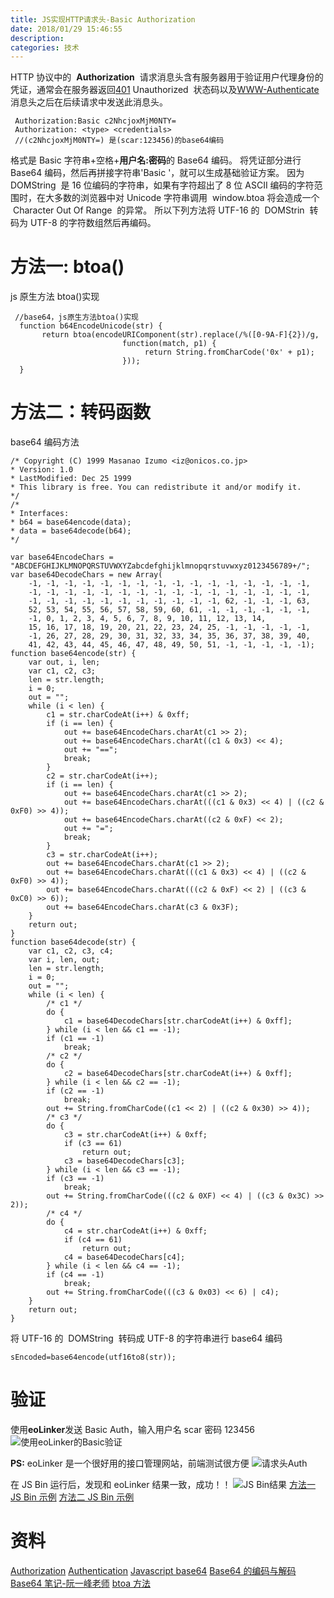```yaml
---
title: JS实现HTTP请求头-Basic Authorization
date: 2018/01/29 15:46:55
description:
categories: 技术
---
```


HTTP 协议中的  **Authorization**  请求消息头含有服务器用于验证用户代理身份的凭证，通常会在服务器返回[401](https://developer.mozilla.org/zh-CN/docs/Web/HTTP/Status/401) Unauthorized  状态码以及[WWW-Authenticate](https://developer.mozilla.org/zh-CN/docs/Web/HTTP/Headers/WWW-Authenticate)  消息头之后在后续请求中发送此消息头。

     Authorization:Basic c2NhcjoxMjM0NTY=
     Authorization: <type> <credentials>
     //(c2NhcjoxMjM0NTY=) 是(scar:123456)的base64编码

格式是 Basic 字符串+空格+**用户名:密码**的 Base64 编码。
将凭证<credentials>部分进行 Base64 编码，然后再拼接字符串'Basic '，就可以生成基础验证方案。
因为 DOMString  是 16 位编码的字符串，如果有字符超出了 8 位 ASCII 编码的字符范围时，在大多数的浏览器中对 Unicode 字符串调用  window.btoa 将会造成一个  Character Out Of Range  的异常。
所以下列方法将 UTF-16 的  DOMStrin  转码为 UTF-8 的字符数组然后再编码。

# 方法一: btoa()

js 原生方法 btoa()实现

```
 //base64，js原生方法btoa()实现
  function b64EncodeUnicode(str) {
       return btoa(encodeURIComponent(str).replace(/%([0-9A-F]{2})/g,
                         function(match, p1) {
                              return String.fromCharCode('0x' + p1);
                         }));
  }
```

# 方法二：转码函数

base64 编码方法

```
/* Copyright (C) 1999 Masanao Izumo <iz@onicos.co.jp>
* Version: 1.0
* LastModified: Dec 25 1999
* This library is free. You can redistribute it and/or modify it.
*/
/*
* Interfaces:
* b64 = base64encode(data);
* data = base64decode(b64);
*/

var base64EncodeChars = "ABCDEFGHIJKLMNOPQRSTUVWXYZabcdefghijklmnopqrstuvwxyz0123456789+/";
var base64DecodeChars = new Array(
    -1, -1, -1, -1, -1, -1, -1, -1, -1, -1, -1, -1, -1, -1, -1, -1,
    -1, -1, -1, -1, -1, -1, -1, -1, -1, -1, -1, -1, -1, -1, -1, -1,
    -1, -1, -1, -1, -1, -1, -1, -1, -1, -1, -1, 62, -1, -1, -1, 63,
    52, 53, 54, 55, 56, 57, 58, 59, 60, 61, -1, -1, -1, -1, -1, -1,
    -1, 0, 1, 2, 3, 4, 5, 6, 7, 8, 9, 10, 11, 12, 13, 14,
    15, 16, 17, 18, 19, 20, 21, 22, 23, 24, 25, -1, -1, -1, -1, -1,
    -1, 26, 27, 28, 29, 30, 31, 32, 33, 34, 35, 36, 37, 38, 39, 40,
    41, 42, 43, 44, 45, 46, 47, 48, 49, 50, 51, -1, -1, -1, -1, -1);
function base64encode(str) {
    var out, i, len;
    var c1, c2, c3;
    len = str.length;
    i = 0;
    out = "";
    while (i < len) {
        c1 = str.charCodeAt(i++) & 0xff;
        if (i == len) {
            out += base64EncodeChars.charAt(c1 >> 2);
            out += base64EncodeChars.charAt((c1 & 0x3) << 4);
            out += "==";
            break;
        }
        c2 = str.charCodeAt(i++);
        if (i == len) {
            out += base64EncodeChars.charAt(c1 >> 2);
            out += base64EncodeChars.charAt(((c1 & 0x3) << 4) | ((c2 & 0xF0) >> 4));
            out += base64EncodeChars.charAt((c2 & 0xF) << 2);
            out += "=";
            break;
        }
        c3 = str.charCodeAt(i++);
        out += base64EncodeChars.charAt(c1 >> 2);
        out += base64EncodeChars.charAt(((c1 & 0x3) << 4) | ((c2 & 0xF0) >> 4));
        out += base64EncodeChars.charAt(((c2 & 0xF) << 2) | ((c3 & 0xC0) >> 6));
        out += base64EncodeChars.charAt(c3 & 0x3F);
    }
    return out;
}
function base64decode(str) {
    var c1, c2, c3, c4;
    var i, len, out;
    len = str.length;
    i = 0;
    out = "";
    while (i < len) {
        /* c1 */
        do {
            c1 = base64DecodeChars[str.charCodeAt(i++) & 0xff];
        } while (i < len && c1 == -1);
        if (c1 == -1)
            break;
        /* c2 */
        do {
            c2 = base64DecodeChars[str.charCodeAt(i++) & 0xff];
        } while (i < len && c2 == -1);
        if (c2 == -1)
            break;
        out += String.fromCharCode((c1 << 2) | ((c2 & 0x30) >> 4));
        /* c3 */
        do {
            c3 = str.charCodeAt(i++) & 0xff;
            if (c3 == 61)
                return out;
            c3 = base64DecodeChars[c3];
        } while (i < len && c3 == -1);
        if (c3 == -1)
            break;
        out += String.fromCharCode(((c2 & 0XF) << 4) | ((c3 & 0x3C) >> 2));
        /* c4 */
        do {
            c4 = str.charCodeAt(i++) & 0xff;
            if (c4 == 61)
                return out;
            c4 = base64DecodeChars[c4];
        } while (i < len && c4 == -1);
        if (c4 == -1)
            break;
        out += String.fromCharCode(((c3 & 0x03) << 6) | c4);
    }
    return out;
}

```

将 UTF-16 的  DOMString  转码成 UTF-8 的字符串进行 base64 编码

    sEncoded=base64encode(utf16to8(str));

# 验证

使用**eoLinker**发送 Basic Auth，输入用户名 scar 密码 123456
![使用eoLinker的Basic验证](https://raw.githubusercontent.com/scarqin/imageshack/main/images/20220224090828.png)

**PS:** eoLinker 是一个很好用的接口管理网站，前端测试很方便
![请求头Auth](https://raw.githubusercontent.com/scarqin/imageshack/main/images/20220224090837.png)

在 JS Bin 运行后，发现和 eoLinker 结果一致，成功！！
![JS Bin结果](https://raw.githubusercontent.com/scarqin/imageshack/main/images/20220224090846.png)
[方法一 JS Bin 示例](http://jsbin.com/qimeviy)
[方法二 JS Bin 示例](http://jsbin.com/nuboyow/)

# 资料

[Authorization](https://developer.mozilla.org/zh-CN/docs/Web/HTTP/Headers/Authorization)
[Authentication](https://developer.mozilla.org/zh-CN/docs/Web/HTTP/Authentication)
[Javascript base64](http://www.webtoolkit.info/javascript-base64.html#.Wdn_0GiCzIV)
[Base64 的编码与解码](https://developer.mozilla.org/zh-CN/docs/Web/API/WindowBase64/Base64_encoding_and_decoding)
[Base64 笔记-阮一峰老师](http://www.ruanyifeng.com/blog/2008/06/base64.html)
[btoa 方法](https://developer.mozilla.org/zh-CN/docs/Web/API/WindowBase64/btoa)
